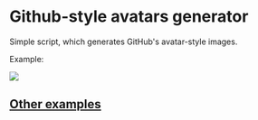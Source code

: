 # Github-style avatars generator
Simple script, which generates GitHub's avatar-style images.

Example:

![](https://raw.githubusercontent.com/Volosh1n/github-avatars/master/examples/image.png)

## [Other examples](https://github.com/Volosh1n/github-avatars/tree/master/examples)
